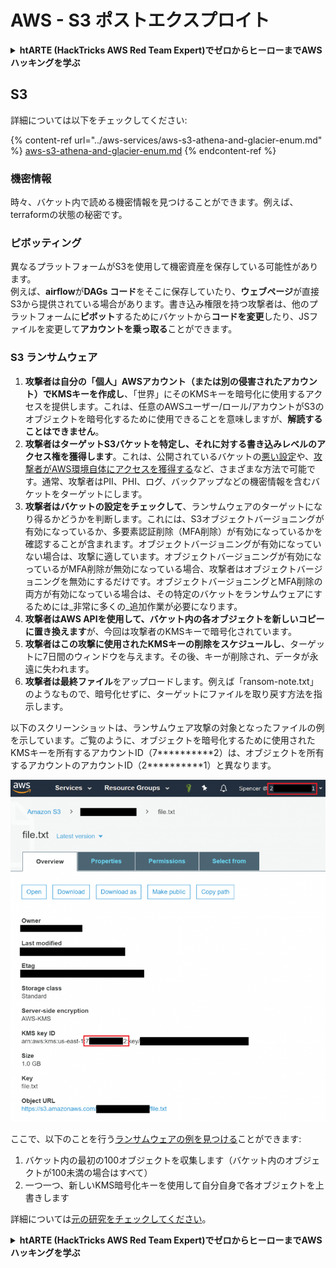 # AWS - S3 ポストエクスプロイト

<details>

<summary><strong>htARTE (HackTricks AWS Red Team Expert)でゼロからヒーローまでAWSハッキングを学ぶ</strong></summary>

HackTricksをサポートする他の方法:

* **HackTricksにあなたの会社を広告したい**、または**HackTricksをPDFでダウンロードしたい**場合は、[**サブスクリプションプラン**](https://github.com/sponsors/carlospolop)をチェックしてください。
* [**公式PEASS & HackTricksグッズ**](https://peass.creator-spring.com)を入手する
* [**The PEASS Family**](https://opensea.io/collection/the-peass-family)を発見する、私たちの独占的な[**NFTs**](https://opensea.io/collection/the-peass-family)のコレクション
* 💬 [**Discordグループ**](https://discord.gg/hRep4RUj7f)に**参加する**か、[**telegramグループ**](https://t.me/peass)に参加するか、**Twitter** 🐦 [**@carlospolopm**](https://twitter.com/carlospolopm)を**フォローする**。
* **HackTricks**と[**HackTricks Cloud**](https://github.com/carlospolop/hacktricks-cloud)のgithubリポジトリにPRを提出して、あなたのハッキングのコツを共有する。

</details>

## S3

詳細については以下をチェックしてください:

{% content-ref url="../aws-services/aws-s3-athena-and-glacier-enum.md" %}
[aws-s3-athena-and-glacier-enum.md](../aws-services/aws-s3-athena-and-glacier-enum.md)
{% endcontent-ref %}

### 機密情報

時々、バケット内で読める機密情報を見つけることができます。例えば、terraformの状態の秘密です。

### ピボッティング

異なるプラットフォームがS3を使用して機密資産を保存している可能性があります。\
例えば、**airflow**が**DAGs** **コード**をそこに保存していたり、**ウェブページ**が直接S3から提供されている場合があります。書き込み権限を持つ攻撃者は、他のプラットフォームに**ピボット**するためにバケットから**コードを変更**したり、JSファイルを変更して**アカウントを乗っ取る**ことができます。

### S3 ランサムウェア

1. **攻撃者は自分の「個人」AWSアカウント（または別の侵害されたアカウント）でKMSキーを作成し**、「世界」にそのKMSキーを暗号化に使用するアクセスを提供します。これは、任意のAWSユーザー/ロール/アカウントがS3のオブジェクトを暗号化するために使用できることを意味しますが、**解読することはできません**。
2. **攻撃者はターゲットS3バケットを特定し、それに対する書き込みレベルのアクセス権を獲得します**。これは、公開されているバケットの[悪い設定](https://rhinosecuritylabs.com/penetration-testing/penetration-testing-aws-storage/)や、[攻撃者がAWS環境自体にアクセスを獲得する](https://rhinosecuritylabs.com/penetration-testing/penetration-testing-aws-storage/)など、さまざまな方法で可能です。通常、攻撃者はPII、PHI、ログ、バックアップなどの機密情報を含むバケットをターゲットにします。
3. **攻撃者はバケットの設定をチェックして**、ランサムウェアのターゲットになり得るかどうかを判断します。これには、S3オブジェクトバージョニングが有効になっているか、多要素認証削除（MFA削除）が有効になっているかを確認することが含まれます。オブジェクトバージョニングが有効になっていない場合は、攻撃に適しています。オブジェクトバージョニングが有効になっているがMFA削除が無効になっている場合、攻撃者はオブジェクトバージョニングを無効にするだけです。オブジェクトバージョニングとMFA削除の両方が有効になっている場合は、その特定のバケットをランサムウェアにするためには_非常に多くの_追加作業が必要になります。
4. **攻撃者はAWS APIを使用して、バケット内の各オブジェクトを新しいコピーに置き換えます**が、今回は攻撃者のKMSキーで暗号化されています。
5. **攻撃者はこの攻撃に使用されたKMSキーの削除をスケジュールし**、ターゲットに7日間のウィンドウを与えます。その後、キーが削除され、データが永遠に失われます。
6. **攻撃者は最終ファイル**をアップロードします。例えば「ransom-note.txt」のようなもので、暗号化せずに、ターゲットにファイルを取り戻す方法を指示します。

以下のスクリーンショットは、ランサムウェア攻撃の対象となったファイルの例を示しています。ご覧のように、オブジェクトを暗号化するために使用されたKMSキーを所有するアカウントID（7\*\*\*\*\*\*\*\*\*\*2）は、オブジェクトを所有するアカウントのアカウントID（2\*\*\*\*\*\*\*\*\*\*1）と異なります。

![](<../../../.gitbook/assets/image (2) (1) (1) (1) (1) (1) (1) (1) (1) (1).png>)

ここで、以下のことを行う[ランサムウェアの例を見つける](https://github.com/RhinoSecurityLabs/Cloud-Security-Research/blob/master/AWS/s3\_ransomware/s3-ransomware-poc.py)ことができます:

1. バケット内の最初の100オブジェクトを収集します（バケット内のオブジェクトが100未満の場合はすべて）
2. 一つ一つ、新しいKMS暗号化キーを使用して自分自身で各オブジェクトを上書きします

詳細については[元の研究をチェックしてください](https://rhinosecuritylabs.com/aws/s3-ransomware-part-1-attack-vector/)。

<details>

<summary><strong>htARTE (HackTricks AWS Red Team Expert)でゼロからヒーローまでAWSハッキングを学ぶ</strong></summary>

HackTricksをサポートする他の方法:

* **HackTricksにあなたの会社を広告したい**、または**HackTricksをPDFでダウンロードしたい**場合は、[**サブスクリプションプラン**](https://github.com/sponsors/carlospolop)をチェックしてください。
* [**公式PEASS & HackTricksグッズ**](https://peass.creator-spring.com)を入手する
* [**The PEASS Family**](https://opensea.io/collection/the-peass-family)を発見する、私たちの独占的な[**NFTs**](https://opensea.io/collection/the-peass-family)のコレクション
* 💬 [**Discordグループ**](https://discord.gg/hRep4RUj7f)に**参加する**か、[**telegramグループ**](https://t.me/peass)に参加するか、**Twitter** 🐦 [**@carlospolopm**](https://twitter.com/carlospolopm)を**フォローする**。
* **HackTricks**と[**HackTricks Cloud**](https://github.com/carlospolop/hacktricks-cloud)のgithubリポジトリにPRを提出して、あなたのハッキングのコツを共有する。

</details>
